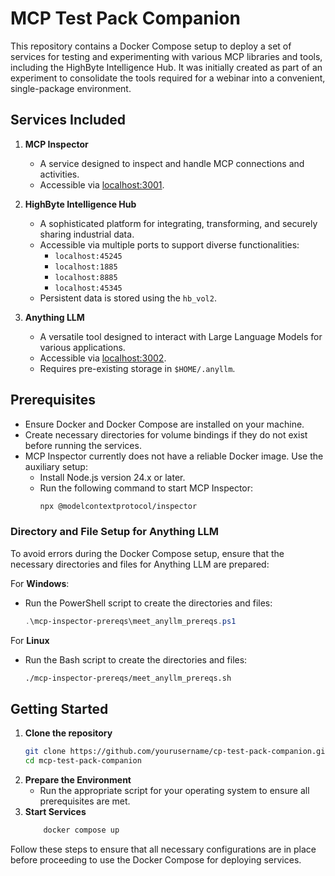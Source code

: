 # MCP Test Pack Companion

This repository contains a Docker Compose setup to deploy a set of services for testing and experimenting with various MCP libraries and tools, including the HighByte Intelligence Hub. It was initially created as part of an experiment to consolidate the tools required for a webinar into a convenient, single-package environment.

## Services Included

1. **MCP Inspector**
   - A service designed to inspect and handle MCP connections and activities.
   - Accessible via [localhost:3001](http://localhost:3001).

2. **HighByte Intelligence Hub**
   - A sophisticated platform for integrating, transforming, and securely sharing industrial data.
   - Accessible via multiple ports to support diverse functionalities:
     - `localhost:45245`
     - `localhost:1885`
     - `localhost:8885`
     - `localhost:45345`
   - Persistent data is stored using the `hb_vol2`.

3. **Anything LLM**
   - A versatile tool designed to interact with Large Language Models for various applications.
   - Accessible via [localhost:3002](http://localhost:3002).
   - Requires pre-existing storage in `$HOME/.anyllm`.

## Prerequisites
- Ensure Docker and Docker Compose are installed on your machine.
- Create necessary directories for volume bindings if they do not exist before running the services.
- MCP Inspector currently does not have a reliable Docker image. Use the auxiliary setup:
  - Install Node.js version 24.x or later.
  - Run the following command to start MCP Inspector:
    ```bash
    npx @modelcontextprotocol/inspector
    ```

### Directory and File Setup for Anything LLM
To avoid errors during the Docker Compose setup, ensure that the necessary directories and files for Anything LLM are prepared:

For **Windows**:
- Run the PowerShell script to create the directories and files:
  ```powershell
  .\mcp-inspector-prereqs\meet_anyllm_prereqs.ps1

For **Linux**
- Run the Bash script to create the directories and files:
  ```bash
  ./mcp-inspector-prereqs/meet_anyllm_prereqs.sh
  ```

## Getting Started
1. **Clone the repository**
   ```bash
   git clone https://github.com/yourusername/cp-test-pack-companion.git
   cd mcp-test-pack-companion
   ```
2. **Prepare the Environment**
    - Run the appropriate script for your operating system to ensure all prerequisites are met.
3. **Start Services**
    ```bash
        docker compose up
    ```

Follow these steps to ensure that all necessary configurations are in place before proceeding to use the Docker Compose for deploying services.